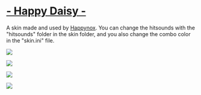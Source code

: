 # [- Happy Daisy -](https://mega.nz/file/XthhjQiS#vy7pS4cjAxYI9ZhmAWLirpMjr6P6YKD6sHC6TMb8n0w)

A skin made and used by [Happynox](https://osu.ppy.sh/users/15101580). You can change the hitsounds with the "hitsounds" folder in the skin folder, and you also change the combo color in the "skin.ini" file.

![](https://i.imgur.com/yUtHZWq.png)

![](https://i.imgur.com/7x6BjnY.png)

![](https://i.imgur.com/oAFmLMb.png)

![](https://i.imgur.com/Qy4TiyW.png)
